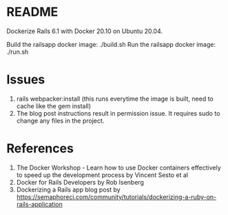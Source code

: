 # README

Dockerize Rails 6.1 with Docker 20.10 on Ubuntu 20.04.

Build the railsapp docker image: ./build.sh
Run the railsapp docker image: ./run.sh

# Issues

1. rails webpacker:install (this runs everytime the image is built, need to cache like the gem install)
2. The blog post instructions result in permission issue. It requires sudo to change any files in the project.

# References

1. The Docker Workshop - Learn how to use Docker containers effectively to speed up the development process by Vincent Sesto et al
2. Docker for Rails Developers by Rob Isenberg
3. Dockerizing a Rails app blog post by https://semaphoreci.com/community/tutorials/dockerizing-a-ruby-on-rails-application